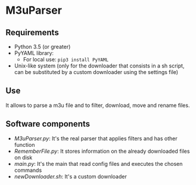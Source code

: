 # M3uParser

## Requirements
  - Python 3.5 (or greater)
  - PyYAML library:
    - For local use: `pip3 install PyYAML`
  - Unix-like system (only for the downloader that consists in a sh script, can be substituted by a custom downloader using the settings file)

## Use
It allows to parse a m3u file and to filter, download, move and rename files.

## Software components
  - *M3uParser.py*: It's the real parser that applies filters and has other function
  - *RememberFile.py*: It stores information on the already downloaded files on disk
  - *main.py*: It's the main that read config files and executes the chosen commands
  - *newDownloader.sh*: It's a custom downloader
